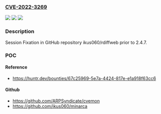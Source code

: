 ### [CVE-2022-3269](https://cve.mitre.org/cgi-bin/cvename.cgi?name=CVE-2022-3269)
![](https://img.shields.io/static/v1?label=Product&message=ikus060%2Frdiffweb&color=blue)
![](https://img.shields.io/static/v1?label=Version&message=%3C%202.4.7%20&color=brighgreen)
![](https://img.shields.io/static/v1?label=Vulnerability&message=CWE-384%20Session%20Fixation&color=brighgreen)

### Description

Session Fixation in GitHub repository ikus060/rdiffweb prior to 2.4.7.

### POC

#### Reference
- https://huntr.dev/bounties/67c25969-5e7a-4424-817e-e1a918f63cc6

#### Github
- https://github.com/ARPSyndicate/cvemon
- https://github.com/ikus060/minarca

